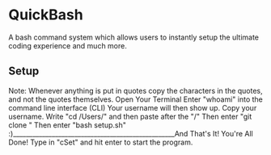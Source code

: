 # QuickBash
A bash command system which allows users to instantly setup the ultimate coding experience and much more.

## Setup
Note: Whenever anything is put in quotes copy the characters in the quotes, and not the quotes themselves.
Open Your Terminal
Enter "whoami" into the command line interface (CLI)
Your username will then show up.
Copy your username.
Write "cd /Users/" and then paste after the "/"
Then enter "git clone "
Then enter "bash setup.sh"
:)__________________________________________________And That's It! You're All Done! Type in "cSet" and hit enter to start the program.

